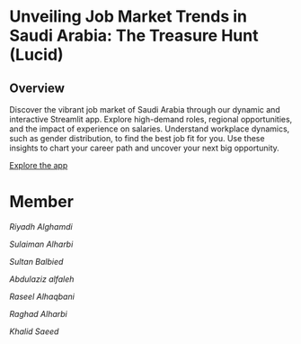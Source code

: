 # Unveiling Job Market Trends in Saudi Arabia: The Treasure Hunt (Lucid)

## Overview
Discover the vibrant job market of Saudi Arabia through our dynamic and interactive Streamlit app. Explore high-demand roles, regional opportunities, and the impact of experience on salaries. Understand workplace dynamics, such as gender distribution, to find the best job fit for you. Use these insights to chart your career path and uncover your next big opportunity.

[Explore the app](https://reyadgh-5.streamlit.app/)

# Member

_Riyadh Alghamdi_

_Sulaiman Alharbi_

_Sultan Balbied_

_Abdulaziz alfaleh_

_Raseel Alhaqbani_

_Raghad Alharbi_

_Khalid Saeed_
